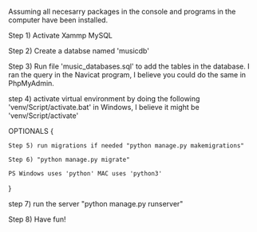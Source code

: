 Assuming all necesarry packages in the console and programs in the computer have been installed.

Step 1) Activate Xammp MySQL

Step 2) Create a databse named 'musicdb'

Step 3) Run file 'music_databases.sql' to add the tables in the database. I ran the query in the Navicat program, I believe you could do the same in PhpMyAdmin. 

step 4) activate virtual environment by doing the following 'venv/Script/activate.bat' in Windows, I believe it might be 'venv/Script/activate'

OPTIONALS {

    Step 5) run migrations if needed "python manage.py makemigrations"

    Step 6) "python manage.py migrate"

    PS Windows uses 'python' MAC uses 'python3'
}


step 7) run the server "python manage.py runserver"

Step 8) Have fun!